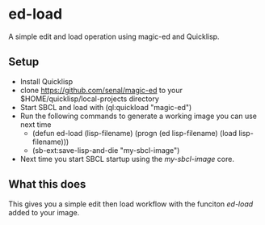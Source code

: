 # ed-load
A simple edit and load operation using magic-ed and Quicklisp.

## Setup

+ Install Quicklisp
+ clone https://github.com/senal/magic-ed to your $HOME/quicklisp/local-projects directory
+ Start SBCL and load with (ql:quickload "magic-ed")
+ Run the following commands to generate a working image you can use next time
  + (defun ed-load (lisp-filename) (progn (ed lisp-filename) (load lisp-filename)))
  + (sb-ext:save-lisp-and-die "my-sbcl-image")
+ Next time you start SBCL startup using the *my-sbcl-image* core.

## What this does

This gives you a simple edit then load workflow with the funciton *ed-load* added to your image.


